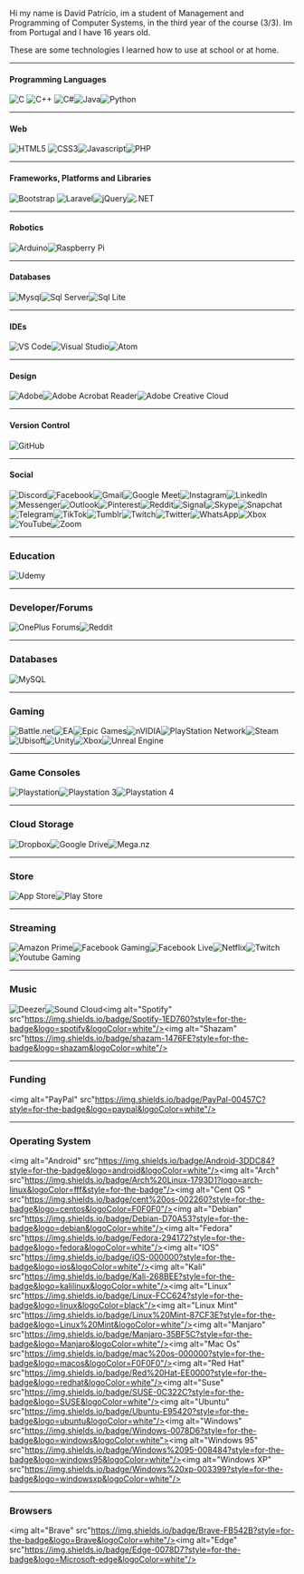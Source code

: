
Hi my name is David Patrício, im a student of Management and Programming of Computer Systems, in the third year of the course (3/3).
Im from Portugal and I have 16 years old.

These are some technologies I learned how to use at school or at home.

---

#### Programming Languages
<img alt="C" src="https://img.shields.io/badge/C-00599C?style=for-the-badge&logo=c&logoColor=white"/> <img alt="C++" src="https://img.shields.io/badge/C%2B%2B-00599C?style=for-the-badge&logo=c%2B%2B&logoColor=white"/> <img alt="C#" src="https://img.shields.io/badge/C%23-239120?style=for-the-badge&logo=c-sharp&logoColor=white"/><img alt="Java" src="https://img.shields.io/badge/Java-ED8B00?style=for-the-badge&logo=java&logoColor=white"/><img alt="Python" src="https://img.shields.io/badge/Python-3776AB?style=for-the-badge&logo=python&logoColor=white"/>

---

#### Web
<img alt="HTML5" src="https://img.shields.io/badge/HTML5-E34F26?style=for-the-badge&logo=html5&logoColor=white"/> <img alt="CSS3" src="https://img.shields.io/badge/CSS3-1572B6?style=for-the-badge&logo=css3&logoColor=white"/><img alt="Javascript" src="https://img.shields.io/badge/JavaScript-F7DF1E?style=for-the-badge&logo=javascript&logoColor=black"/><img alt="PHP" src="https://img.shields.io/badge/PHP-777BB4?style=for-the-badge&logo=php&logoColor=white"/>        

---

#### Frameworks, Platforms and Libraries
<img alt="Bootstrap" src="https://img.shields.io/badge/Bootstrap-563D7C?style=for-the-badge&logo=bootstrap&logoColor=white"/> <img alt="Laravel" src="https://img.shields.io/badge/Laravel-FF2D20?style=for-the-badge&logo=laravel&logoColor=white"/><img alt="jQuery" src="https://img.shields.io/badge/jQuery-FAA523?style=for-the-badge&logo=jquery&logoColor=white"/><img alt=".NET" src="https://img.shields.io/badge/.NET-5C2D91?style=for-the-badge&logo=.net&logoColor=white"/>

---

#### Robotics
<img alt="Arduino" src="https://img.shields.io/badge/Arduino-00979C?style=for-the-badge&logo=arduino&logoColor=white"/><img alt="Raspberry Pi" src="https://img.shields.io/badge/-RaspberryPi-C51A4A?style=for-the-badge&logo=Raspberry-Pi"/>

---

#### Databases
<img alt="Mysql" src="https://img.shields.io/badge/MySQL-00758F?style=for-the-badge&logo=mysql&logoColor=white"/><img alt="Sql Server" src="https://img.shields.io/badge/Microsoft_SQL_Server-CC2927?style=for-the-badge&logo=microsoft-sql-server&logoColor=white"/><img alt="Sql Lite" src="https://img.shields.io/badge/SQLite-07405E?style=for-the-badge&logo=sqlite&logoColor=white"/>

---

#### IDEs
<img alt="VS Code" src="https://img.shields.io/badge/Visual%20Studio%20Code-0078d7.svg?style=for-the-badge&logo=visual-studio-code&logoColor=white"/><img alt="Visual Studio" src="https://img.shields.io/badge/Visual%20Studio-5C2D91.svg?style=for-the-badge&logo=visual-studio&logoColor=white"/><img alt="Atom" src="https://img.shields.io/badge/Atom-%2366595C.svg?style=for-the-badge&logo=atom&logoColor=white"/>

---

#### Design
<img alt="Adobe" src="https://img.shields.io/badge/adobe-%23FF0000.svg?style=for-the-badge&logo=adobe&logoColor=white"/><img alt="Adobe Acrobat Reader" src="https://img.shields.io/badge/Adobe%20Acrobat%20Reader-EC1C24.svg?style=for-the-badge&logo=Adobe%20Acrobat%20Reader&logoColor=white"/><img alt="Adobe Creative Cloud" src="https://img.shields.io/badge/Adobe%20Creative%20Cloud-DA1F26.svg?style=for-the-badge&logo=Adobe%20Creative%20Cloud&logoColor=white"/>

---

#### Version Control
<img alt="GitHub" src="https://img.shields.io/badge/github-%23121011.svg?style=for-the-badge&logo=github&logoColor=white"/>

---

#### Social
<img alt="Discord" src="https://img.shields.io/badge/%3CServer%3E-%237289DA.svg?style=for-the-badge&logo=discord&logoColor=white"/><img alt="Facebook" src="https://img.shields.io/badge/Facebook-%231877F2.svg?style=for-the-badge&logo=Facebook&logoColor=white"/><img alt="Gmail" src="https://img.shields.io/badge/Gmail-D14836?style=for-the-badge&logo=gmail&logoColor=white"/><img alt="Google Meet" src="https://img.shields.io/badge/Google%20Meet-00897B?style=for-the-badge&logo=google-meet&logoColor=white"/><img alt="Instagram" src="https://img.shields.io/badge/<handle>-%23E4405F.svg?style=for-the-badge&logo=Instagram&logoColor=white"/><img alt="LinkedIn" src="https://img.shields.io/badge/linkedin-%230077B5.svg?style=for-the-badge&logo=linkedin&logoColor=white"/><img alt="Messenger" src="https://img.shields.io/badge/Messenger-00B2FF?style=for-the-badge&logo=messenger&logoColor=white"/><img alt="Outlook" src="https://img.shields.io/badge/Microsoft_Outlook-0078D4?style=for-the-badge&logo=microsoft-outlook&logoColor=white"/><img alt="Pinterest" src="https://img.shields.io/badge/<handle>-%23E60023.svg?style=for-the-badge&logo=Pinterest&logoColor=white"/><img alt="Reddit" src="https://img.shields.io/badge/Reddit-FF4500?style=for-the-badge&logo=reddit&logoColor=white"/><img alt="Signal" src="https://img.shields.io/badge/Signal-%23039BE5.svg?style=for-the-badge&logo=Signal&logoColor=white"/><img alt="Skype" src="https://img.shields.io/badge/<handle>-%2300AFF0.svg?style=for-the-badge&logo=Skype&logoColor=white"/><img alt="Snapchat" src="https://img.shields.io/badge/<handle>-%23FFFC00.svg?style=for-the-badge&logo=Snapchat&logoColor=white"/><img alt="Telegram" src="https://img.shields.io/badge/Telegram-2CA5E0?style=for-the-badge&logo=telegram&logoColor=white"/><img alt="TikTok" src="https://img.shields.io/badge/<handle>-%23000000.svg?style=for-the-badge&logo=TikTok&logoColor=white"/><img alt="Tumblr" src="https://img.shields.io/badge/<handle>-%2336465D.svg?style=for-the-badge&logo=Tumblr&logoColor=white"/><img alt="Twitch" src="https://img.shields.io/badge/<handle>-%239146FF.svg?style=for-the-badge&logo=Twitch&logoColor=white"/><img alt="Twitter" src="https://img.shields.io/badge/<handle>-%231DA1F2.svg?style=for-the-badge&logo=Twitter&logoColor=white"/><img alt="WhatsApp" src="https://img.shields.io/badge/WhatsApp-25D366?style=for-the-badge&logo=whatsapp&logoColor=white"/><img alt="Xbox" src="https://img.shields.io/badge/<handle>-%23107C10.svg?style=for-the-badge&logo=Xbox&logoColor=white"/><img alt="YouTube" src="https://img.shields.io/badge/<handle>-%23FF0000.svg?style=for-the-badge&logo=YouTube&logoColor=white"/><img alt="Zoom" src="https://img.shields.io/badge/Zoom-2D8CFF?style=for-the-badge&logo=zoom&logoColor=white"/>

---

### Education
<img alt="Udemy" src="https://img.shields.io/badge/Udemy-A435F0?style=for-the-badge&logo=Udemy&logoColor=white"/>

---

### Developer/Forums
<img alt="OnePlus Forums" src="https://img.shields.io/badge/OnePlusForums-%23EB0028.svg?style=for-the-badge&logo=OnePlus&logoColor=white"/><img alt="Reddit" src="https://img.shields.io/badge/Reddit-%23FF4500.svg?style=for-the-badge&logo=Reddit&logoColor=white"/>

---

### Databases
<img alt="MySQL" src="https://img.shields.io/badge/mysql-%2300000f.svg?style=for-the-badge&logo=mysql&logoColor=white"/>

---

### Gaming
<img alt="Battle.net" src="https://img.shields.io/badge/battle.net-%2300AEFF.svg?style=for-the-badge&logo=battle.net&logoColor=white"/><img alt="EA" src="https://img.shields.io/badge/ea-%23000000.svg?style=for-the-badge&logo=ea&logoColor=white"/><img alt="Epic Games" src="https://img.shields.io/badge/epicgames-%23313131.svg?style=for-the-badge&logo=epicgames&logoColor=white"/><img alt="nVIDIA " src="https://img.shields.io/badge/nVIDIA-%2376B900.svg?style=for-the-badge&logo=nVIDIA&logoColor=white"/><img alt="PlayStation Network" src="https://img.shields.io/badge/PSN-%230070D1.svg?style=for-the-badge&logo=Playstation&logoColor=white"/><img alt="Steam" src="https://img.shields.io/badge/steam-%23000000.svg?style=for-the-badge&logo=steam&logoColor=white"/><img alt="Ubisoft" src="https://img.shields.io/badge/Ubisoft-%23F5F5F5.svg?style=for-the-badge&logo=Ubisoft&logoColor=black"/><img alt="Unity" src="https://img.shields.io/badge/unity-%23000000.svg?style=for-the-badge&logo=unity&logoColor=white"/><img alt="Xbox" src="https://img.shields.io/badge/xbox-%23107C10.svg?style=for-the-badge&logo=xbox&logoColor=white"/><img alt="Unreal Engine" src="https://img.shields.io/badge/unrealengine-%23313131.svg?style=for-the-badge&logo=unrealengine&logoColor=white"/>

---

### Game Consoles
<img alt="Playstation" src="https://img.shields.io/badge/Playstation-003791?style=for-the-badge&logo=playstation&logoColor=white"/><img alt="Playstation 3" src="https://img.shields.io/badge/Playstation%203-003791?style=for-the-badge&logo=playstation-3&logoColor=white"/><img alt="Playstation 4" src="https://img.shields.io/badge/Playstation%204-003791?style=for-the-badge&logo=playstation-4&logoColor=white"/>

---

### Cloud Storage
<img alt="Dropbox" src="https://img.shields.io/badge/Dropbox-%233B4D98.svg?style=for-the-badge&logo=Dropbox&logoColor=white"/><img alt="Google Drive" src="https://img.shields.io/badge/Google%20Drive-4285F4?style=for-the-badge&logo=googledrive&logoColor=white"/><img alt="Mega.nz	" src="https://img.shields.io/badge/Mega-%23D90007.svg?style=for-the-badge&logo=Mega&logoColor=white"/>

---

### Store
<img alt="App Store	" src="https://img.shields.io/badge/App_Store-0D96F6?style=for-the-badge&logo=app-store&logoColor=white"/><img alt="Play Store" src="https://img.shields.io/badge/Google_Play-414141?style=for-the-badge&logo=google-play&logoColor=white"/>

---

### Streaming
<img alt="Amazon Prime" src="https://img.shields.io/badge/Amazon%20Prime-0F79AF?style=for-the-badge&logo=amazonprime&logoColor=white"/><img alt="Facebook Gaming" src="https://img.shields.io/badge/Facebook%20Gaming-015BE5?style=for-the-badge&logo=facebookgaming&logoColor=white"/><img alt="Facebook Live" src="https://img.shields.io/badge/Facebook%20Live-ED4242?style=for-the-badge&logo=Facebook%20Live&logoColor=white"/><img alt="Netflix" src="https://img.shields.io/badge/Netflix-E50914?style=for-the-badge&logo=netflix&logoColor=white"/><img alt="Twitch" src="https://img.shields.io/badge/Twitch-9347FF?style=for-the-badge&logo=twitch&logoColor=white"/><img alt="Youtube Gaming" src="https://img.shields.io/badge/Youtube%20Gaming-FF0000?style=for-the-badge&logo=Youtubegaming&logoColor=white"/>

---

### Music
<img alt="Deezer" src="https://img.shields.io/badge/Deezer-FEAA2D?style=for-the-badge&logo=deezer&logoColor=white"/><img alt="Sound Cloud" src="https://img.shields.io/badge/sound%20cloud-FF5500?style=for-the-badge&logo=soundcloud&logoColor=white"/><img alt="Spotify" src"https://img.shields.io/badge/Spotify-1ED760?style=for-the-badge&logo=spotify&logoColor=white"/><img alt="Shazam" src"https://img.shields.io/badge/shazam-1476FE?style=for-the-badge&logo=shazam&logoColor=white"/>

---

### Funding
<img alt="PayPal" src"https://img.shields.io/badge/PayPal-00457C?style=for-the-badge&logo=paypal&logoColor=white"/>

---

### Operating System
<img alt="Android" src"https://img.shields.io/badge/Android-3DDC84?style=for-the-badge&logo=android&logoColor=white"/><img alt="Arch" src"https://img.shields.io/badge/Arch%20Linux-1793D1?logo=arch-linux&logoColor=fff&style=for-the-badge"/><img alt="Cent OS	" src"https://img.shields.io/badge/cent%20os-002260?style=for-the-badge&logo=centos&logoColor=F0F0F0"/><img alt="Debian" src"https://img.shields.io/badge/Debian-D70A53?style=for-the-badge&logo=debian&logoColor=white"/><img alt="Fedora" src"https://img.shields.io/badge/Fedora-294172?style=for-the-badge&logo=fedora&logoColor=white"/><img alt="IOS" src"https://img.shields.io/badge/iOS-000000?style=for-the-badge&logo=ios&logoColor=white"/><img alt="Kali" src"https://img.shields.io/badge/Kali-268BEE?style=for-the-badge&logo=kalilinux&logoColor=white"/><img alt="Linux" src"https://img.shields.io/badge/Linux-FCC624?style=for-the-badge&logo=linux&logoColor=black"/><img alt="Linux Mint" src"https://img.shields.io/badge/Linux%20Mint-87CF3E?style=for-the-badge&logo=Linux%20Mint&logoColor=white"/><img alt="Manjaro" src"https://img.shields.io/badge/Manjaro-35BF5C?style=for-the-badge&logo=Manjaro&logoColor=white"/><img alt="Mac Os" src"https://img.shields.io/badge/mac%20os-000000?style=for-the-badge&logo=macos&logoColor=F0F0F0"/><img alt="Red Hat" src"https://img.shields.io/badge/Red%20Hat-EE0000?style=for-the-badge&logo=redhat&logoColor=white"/><img alt="Suse" src"https://img.shields.io/badge/SUSE-0C322C?style=for-the-badge&logo=SUSE&logoColor=white"/><img alt="Ubuntu" src"https://img.shields.io/badge/Ubuntu-E95420?style=for-the-badge&logo=ubuntu&logoColor=white"/><img alt="Windows" src"https://img.shields.io/badge/Windows-0078D6?style=for-the-badge&logo=windows&logoColor=white"><img alt="Windows 95" src"https://img.shields.io/badge/Windows%2095-008484?style=for-the-badge&logo=windows95&logoColor=white"/><img alt="Windows XP" src"https://img.shields.io/badge/Windows%20xp-003399?style=for-the-badge&logo=windowsxp&logoColor=white"/>

---

### Browsers
<img alt="Brave" src"https://img.shields.io/badge/Brave-FB542B?style=for-the-badge&logo=Brave&logoColor=white"/><img alt="Edge" src"https://img.shields.io/badge/Edge-0078D7?style=for-the-badge&logo=Microsoft-edge&logoColor=white"/>






